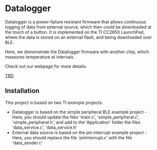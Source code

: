 # Datalogger

Datalogger is a power-failure resistant firmware that allows continuous logging of data from external source, which then could be downloaded at the touch of a button. It is implemented on the TI CC2650 LaunchPad, where the data is stored on an external flash, and being downloaded over BLE. 

Here, we demonstrate the Datalogger firmware with another chip, which measures temperature at intervals.

Check out our webpage for more details:

[TBD](https://www.google.com)



## Installation
This project is based on two TI example projects:
* Datalogger is based on the simple peripheral BLE example project - Here, you should update the files 'main.c', 'simple_peripheral.c', 'simple_peripheral.h', and add to the 'Application' folder the files 'data_service.c', 'data_service.h'
* External data source is based on the pin interrupt example project - Here, you should replace the file 'pinInterrupt.c' with the file 'data_sender.c'
